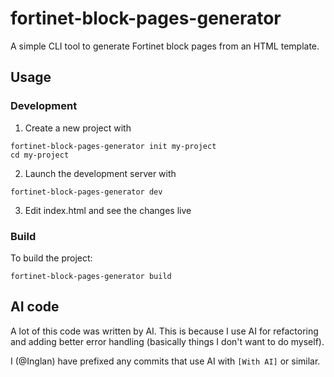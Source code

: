 # fortinet-block-pages-generator

A simple CLI tool to generate Fortinet block pages from an HTML template.

## Usage
### Development
1. Create a new project with
```
fortinet-block-pages-generator init my-project
cd my-project
```
2. Launch the development server with
```
fortinet-block-pages-generator dev
```
3. Edit index.html and see the changes live

### Build

To build the project:
```
fortinet-block-pages-generator build
```

## AI code

A lot of this code was written by AI. This is because I use AI for refactoring and adding better error handling (basically things I don't want to do myself).

I (@Inglan) have prefixed any commits that use AI with `[With AI]` or similar.
